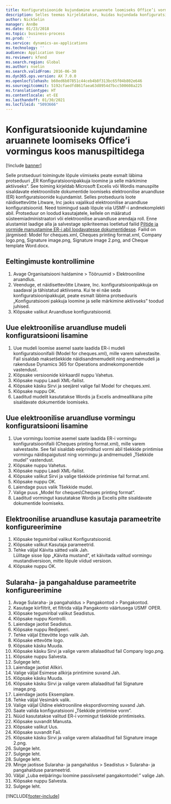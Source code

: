 ```yaml
---
title: Konfiguratsioonide kujundamine aruannete loomiseks Office’i vormingus koos manuspiltidega
description: Selles teemas kirjeldatakse, kuidas kujundada konfiguratsioone, mis loovad Exceli ja Wordi vormingus elektroonilisi dokumente, mis sisaldavad manuspilte.
author: NickSelin
manager: AnnBe
ms.date: 01/23/2018
ms.topic: business-process
ms.prod: ''
ms.service: dynamics-ax-applications
ms.technology: ''
audience: Application User
ms.reviewer: kfend
ms.search.region: Global
ms.author: nselin
ms.search.validFrom: 2016-06-30
ms.dyn365.ops.version: AX 7.0.0
ms.openlocfilehash: b60ed6b07851c44ceb4b8f313bc65f04b802e646
ms.sourcegitcommit: 5192cfaedfd861faea63d8954d7bcc500608a225
ms.translationtype: HT
ms.contentlocale: et-EE
ms.lasthandoff: 01/30/2021
ms.locfileid: "5093666"
---
```

# <a name="design-configurations-to-generate-reports-in-office-format-that-have-embedded-images"></a>Konfiguratsioonide kujundamine aruannete loomiseks Office’i vormingus koos manuspiltidega

[!include [banner](../../includes/banner.md)]

Selle protseduuri toimingute lõpule viimiseks peate esmalt läbima protseduuri „ER Konfiguratsioonipakkuja loomine ja selle märkimine aktiivseks“. See toiming kirjeldab Microsoft Excelis või Wordis manuspilte sisaldavate elektrooniliste dokumentide loomiseks elektroonilise aruandluse (ER) konfiguratsioonide kujundamist. Selles protseduuris loote näidisettevõtte Litware, Inc jaoks vajalikud elektroonilise aruandluse konfiguratsioonid. Need toimingud saab lõpule viia USMF-i andmekomplekti abil. Protseduur on loodud kasutajatele, kellele on määratud süsteemiadministraatori või elektroonilise aruandluse arendaja roll. Enne alustamist laadige alla ja salvestage spikriteemas loetletud failid [Piltide ja vormide manustamine ER-i abil loodavatesse dokumentidesse](../electronic-reporting-embed-images-shapes.md). Failid on järgmised: Model for cheques.xml, Cheques printing format.xml, Company logo.png, Signature image.png, Signature image 2.png, and Cheque template Word.docx.

## <a name="verify-prerequisites"></a>Eeltingimuste kontrollimine  
 1. Avage Organisatsiooni haldamine > Tööruumid > Elektrooniline aruandlus.  
 2. Veenduge, et näidisettevõtte Litware, Inc. konfiguratsioonipakkuja on saadaval ja tähistatud aktiivsena. Kui te ei näe seda konfiguratsioonipakkujat, peate esmalt läbima protseduuris „Konfiguratsiooni pakkuja loomine ja selle märkimine aktiivseks” toodud juhised.   
 3. Klõpsake valikut Aruandluse konfiguratsioonid.  
 
## <a name="add-a-new-er-model-configuration"></a>Uue elektroonilise aruandluse mudeli konfiguratsiooni lisamine  
 1. Uue mudeli loomise asemel saate laadida ER-i mudeli konfiguratsioonifaili (Model for cheques.xml), mille varem salvestasite. Fail sisaldab maksetšekkide näidisandmemudelit ning andmemudeli ja rakenduse Dynamics 365 for Operations andmekomponentide vastendust.   
 2. Klõpsake versioonide kiirkaardil nuppu Vahetus.   
 3. Klõpsake nuppu Laadi XML-failist.  
 4. Klõpsake käsku Sirvi ja seejärel valige fail Model for cheques.xml.   
 5. Klõpsake nuppu OK.  
 6. Laaditud mudelit kasutatakse Wordis ja Excelis andmeallikana pilte sisaldavate dokumentide loomiseks.  

## <a name="add-a-new-er-format-configuration"></a>Uue elektroonilise aruandluse vormingu konfiguratsiooni lisamine  
 1. Uue vormingu loomise asemel saate laadida ER-i vormingu konfiguratsioonifaili (Cheques printing format.xml), mille varem salvestasite. See fail sisaldab eelprinditud vormi abil tšekkide printimise vormingu näidispaigutust ning vormingu ja andmemudeli „Tšekkide mudel” vastendust.   
 2. Klõpsake nuppu Vahetus.  
 3. Klõpsake nuppu Laadi XML-failist.  
 4. Klõpsake valikut Sirvi ja valige tšekkide printimise fail format.xml.   
 5. Klõpsake nuppu OK.  
 6. Laiendage puus valik Tšekkide mudel.  
 7. Valige puus „Model for cheques\Cheques printing format“.  
 8. Laaditud vormingut kasutatakse Wordis ja Excelis pilte sisaldavate dokumentide loomiseks.   

## <a name="configure-er-user-parameters"></a>Elektroonilise aruandluse kasutaja parameetrite konfigureerimine  
 1. Klõpsake tegumiribal valikut Konfiguratsioonid.  
 2. Klõpsake valikut Kasutaja parameetrid.  
 3. Tehke väljal Käivita sätted valik Jah.  
  Lülitage sisse lipp „Käivita mustand”, et käivitada valitud vormingu mustandiversioon, mitte lõpule viidud versioon.  
 4. Klõpsake nuppu OK.  

## <a name="configure-cash--bank-management-parameters"></a>Sularaha- ja pangahalduse parameetrite konfigureerimine  
 1. Avage Sularaha- ja pangahaldus > Pangakontod > Pangakontod.  
 2. Kasutage kiirfiltrit, et filtrida välja Pangakonto väärtusega USMF OPER.  
 3. Klõpsake tegumiribal valikut Seadistus.  
 4. Klõpsake nuppu Kontrolli.  
 5. Laiendage jaotist Seadistus.  
 6. Klõpsake nuppu Redigeeri.  
 7. Tehke väljal Ettevõtte logo valik Jah.  
 8. Klõpsake ettevõtte logo.  
 9. Klõpsake käsku Muuda.  
 10. Klõpsake käsku Sirvi ja valige varem allalaaditud fail Company logo.png.   
 11. Klõpsake nuppu Salvesta.  
 12. Sulgege leht.  
 13. Laiendage jaotist Allkiri.  
 14. Valige väljal Esimese allkirja printimine suvand Jah.  
 15. Klõpsake käsku Muuda.  
 16. Klõpsake käsku Sirvi ja valige varem allalaaditud fail Signature image.png.   
 17. Laiendage jaotis Eksemplare.  
 18. Tehke väljal Vesimärk valik.  
 19. Valige väljal Üldine elektrooniline ekspordivorming suvand Jah.  
 20. Saate valida konfiguratsiooni „Tšekkide printimise vorm”.  
 21. Nüüd kasutatakse valitud ER-i vormingut tšekkide printimiseks.  
 22. Klõpsake suvandit Manusta.  
 23. Klõpsake valikut Uus.  
 24. Klõpsake suvandit Fail.  
 25. Klõpsake käsku Sirvi ja valige varem allalaaditud fail Signature image 2.png.   
 26. Sulgege leht.  
 27. Sulgege leht.  
 28. Sulgege leht.  
 29. Minge jaotisse Sularaha- ja pangahaldus > Seadistus > Sularaha- ja pangahalduse parameetrid.  
 30. Väljal „Luba eelpäringu loomine passiivsetel pangakontodel:” valige Jah.  
 31. Klõpsake nuppu Salvesta.  
 32. Sulgege leht.  


[!INCLUDE[footer-include](../../../../includes/footer-banner.md)]